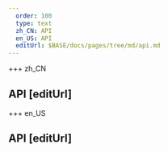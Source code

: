 ```yaml
---   
  order: 100
  type: text
  zh_CN: API
  en_US: API
  editUrl: $BASE/docs/pages/tree/md/api.md
---      
```


+++  zh_CN
## API [editUrl]       

+++ en_US
## API [editUrl]     

